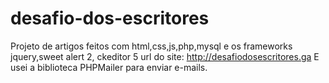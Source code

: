 # desafio-dos-escritores
Projeto de artigos feitos com html,css,js,php,mysql e os frameworks jquery,sweet alert 2, ckeditor 5
url do site: <a href='http://desafiodosescritores.ga'>http://desafiodosescritores.ga</a>
E usei a biblioteca PHPMailer para enviar e-mails.
